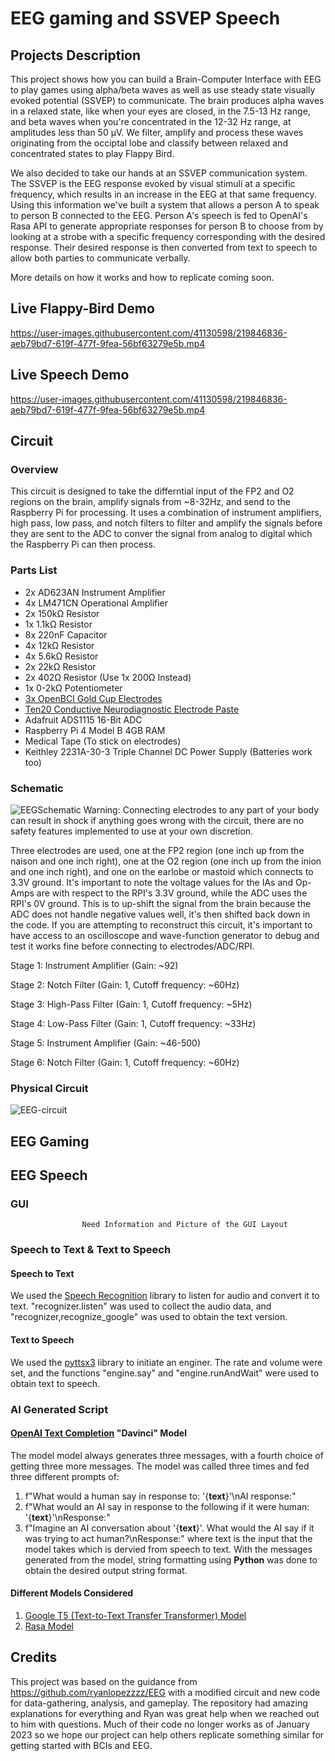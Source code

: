 # EEG gaming and SSVEP Speech

## Projects Description
This project shows how you can build a Brain-Computer Interface with EEG to play games using alpha/beta waves as well as use steady state visually evoked potential (SSVEP) to communicate. The brain produces alpha waves in a relaxed state, like when your eyes are closed, in the 7.5-13 Hz range, and beta waves when you're concentrated in the 12-32 Hz range, at amplitudes less than 50 μV. We filter, amplify and process these waves originating from the occiptal lobe and classify between relaxed and concentrated states to play Flappy Bird. 

We also decided to take our hands at an SSVEP communication system. The SSVEP is the EEG response evoked by visual stimuli at a specific frequency, which results in an increase in the EEG at that same frequency. Using this information we've built a system that allows a person A to speak to person B connected to the EEG. Person A's speech is fed to OpenAI's Rasa API to generate appropriate responses for person B to choose from by looking at a strobe with a specific frequency corresponding with the desired response. Their desired response is then converted from text to speech to allow both parties to communicate verbally.

More details on how it works and how to replicate coming soon.

## Live Flappy-Bird Demo
https://user-images.githubusercontent.com/41130598/219846836-aeb79bd7-619f-477f-9fea-56bf63279e5b.mp4

## Live Speech Demo
https://user-images.githubusercontent.com/41130598/219846836-aeb79bd7-619f-477f-9fea-56bf63279e5b.mp4

## Circuit

### Overview
  This circuit is designed to take the differntial input of the FP2 and O2 regions on the brain, amplify signals from ~8-32Hz, and send to the Raspberry Pi for processing. It uses a combination of instrument amplifiers, high pass, low pass, and notch filters to filter and amplify the signals before they are sent to the ADC to conver the signal from analog to digital which the Raspberry Pi can then process.

### Parts List
 * 2x AD623AN Instrument Amplifier
 * 4x LM471CN Operational Amplifier
 * 2x 150kΩ Resistor
 * 1x 1.1kΩ Resistor
 * 8x 220nF Capacitor
 * 4x 12kΩ Resistor
 * 4x 5.6kΩ Resistor
 * 2x 22kΩ Resistor
 * 2x 402Ω Resistor (Use 1x 200Ω Instead)
 * 1x 0-2kΩ Potentiometer
 * [3x OpenBCI Gold Cup Electrodes](https://shop.openbci.com/products/openbci-gold-cup-electrodes?_pos=1&_sid=645e136ca&_ss=r)
 * [Ten20 Conductive Neurodiagnostic Electrode Paste](https://shop.openbci.com/products/ten20-conductive-paste-8oz-jar)
 * Adafruit ADS1115 16-Bit ADC
 * Raspberry Pi 4 Model B 4GB RAM
 * Medical Tape (To stick on electrodes)
 * Keithley 2231A-30-3 Triple Channel DC Power Supply (Batteries work too)

### Schematic
![EEGSchematic](https://user-images.githubusercontent.com/41130598/221042409-423589c1-2b3c-4a02-94aa-657f63461b93.png)
Warning: Connecting electrodes to any part of your body can result in shock if anything goes wrong with the circuit, there are no safety features implemented to use at your own discretion.

  Three electrodes are used, one at the FP2 region (one inch up from the naison and one inch right), one at the O2 region (one inch up from the inion and one inch right), and one on the earlobe or mastoid which connects to 3.3V ground. It's important to note the voltage values for the IAs and Op-Amps are with respect to the RPI's 3.3V ground, while the ADC uses the RPI's 0V ground. This is to up-shift the signal from the brain because the ADC does not handle negative values well, it's then shifted back down in the code. If you are attempting to reconstruct this circuit, it's important to have access to an oscilloscope and wave-function generator to debug and test it works fine before connecting to electrodes/ADC/RPI.

Stage 1: Instrument Amplifier (Gain: ~92)

Stage 2: Notch Filter (Gain: 1, Cutoff frequency: ~60Hz)

Stage 3: High-Pass Filter (Gain: 1, Cutoff frequency: ~5Hz)

Stage 4: Low-Pass Filter (Gain: 1, Cutoff frequency: ~33Hz)

Stage 5: Instrument Amplifier (Gain: ~46-500)

Stage 6: Notch Filter (Gain: 1, Cutoff frequency: ~60Hz)


### Physical Circuit
![EEG-circuit](https://user-images.githubusercontent.com/41130598/219847191-df59c969-152d-49f6-9052-b21f6ea1c098.png)

## EEG Gaming

## EEG Speech

### GUI

                    Need Information and Picture of the GUI Layout

### Speech to Text & Text to Speech
#### Speech to Text
 We used the [Speech Recognition](https://pypi.org/project/SpeechRecognition/) library to listen for audio and convert it to text. "recognizer.listen" was used to collect the audio data, and "recognizer,recognize_google" was used to obtain the text version. 
 
 #### Text to Speech
 We used the [pyttsx3](https://pypi.org/project/pyttsx3/) library to initiate an enginer. The rate and volume were set, and the functions "engine.say" and "engine.runAndWait" were used to obtain text to speech. 

### AI Generated Script
#### [OpenAI Text Completion](https://platform.openai.com/docs/guides/completion) "Davinci" Model

The model model always generates three messages, with a fourth choice of getting three more messages. The model was called three times and fed three different prompts of:
  1. f"What would a human say in response to: '{**text**}'\nAI response:"
  2. f"What would an AI say in response to the following if it were human: '{**text**}'\nResponse:"
  3. f"Imagine an AI conversation about '{**text**}'. What would the AI say if it was trying to act human?\nResponse:"
where text is the input that the model takes which is dervied from speech to text. With the messages generated from the model, string formatting using **Python** was done to obtain the desired output string format. 

#### Different Models Considered
  1. [Google T5 (Text-to-Text Transfer Transformer) Model](https://paperswithcode.com/method/t5#:~:text=T5%2C%20or%20Text%2Dto%2D,to%20generate%20some%20target%20text.) 
  2. [Rasa Model](https://github.com/RasaHQ/rasa) 

## Credits

This project was based on the guidance from https://github.com/ryanlopezzzz/EEG with a modified circuit and new code for data-gathering, analysis, and gameplay. The repository had amazing explanations for everything and Ryan was great help when we reached out to him with questions. Much of their code no longer works as of January 2023 so we hope our project can help others replicate something similar for getting started with BCIs and EEG.

